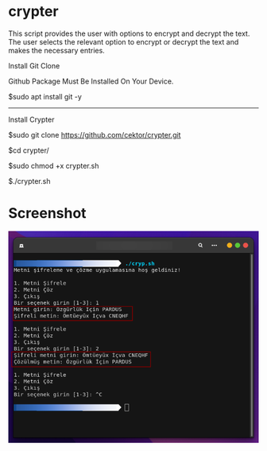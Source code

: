 # crypter
This script provides the user with options to encrypt and decrypt the text. The user selects the relevant option to encrypt or decrypt the text and makes the necessary entries.

Install Git Clone 

Github Package Must Be Installed On Your Device.

$sudo apt install git  -y


----------------------------------

Install Crypter

$sudo git clone https://github.com/cektor/crypter.git

$cd crypter/

$sudo chmod +x crypter.sh

$./crypter.sh



# Screenshot

![Demo](c542ryp_059105.png)


